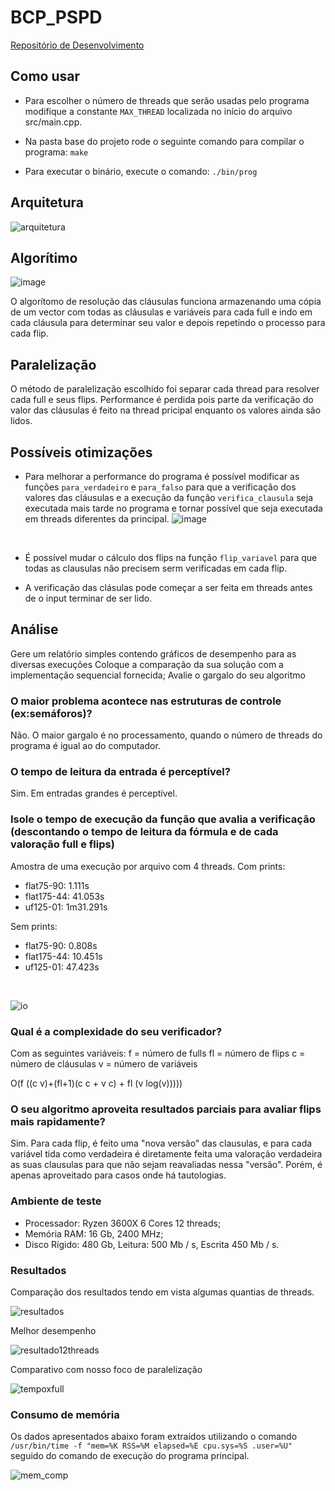 # BCP_PSPD

[Repositório de Desenvolvimento](https://github.com/GabrielTiveron/BCP_PSPD)

## Como usar


* Para escolher o número de threads que serão usadas pelo programa modifique a constante `MAX_THREAD` localizada no início do arquivo src/main.cpp.

* Na pasta base do projeto rode o seguinte comando para compilar o programa:
`make`

* Para executar o binário, execute o comando:
`./bin/prog`

## Arquitetura

![arquitetura](img/arquitetura.png)

## Algorítimo

![image](https://user-images.githubusercontent.com/34405790/117375631-c7366600-aea5-11eb-8886-189d9829a0e2.png)

O algorítomo de resolução das cláusulas funciona armazenando uma cópia de um vector com todas as cláusulas e variáveis para cada full e indo em cada cláusula para determinar seu valor e depois repetindo o processo para cada flip.

## Paralelização

O método de paralelização escolhido foi separar cada thread para resolver cada full e seus flips. Performance é perdida pois parte da verificação do valor das cláusulas é feito na thread pricipal enquanto os valores ainda são lidos.

## Possíveis otimizações

* Para melhorar a performance do programa é possível modificar as funções `para_verdadeiro` e `para_falso` para que a verificação dos valores das cláusulas e a execução da função `verifica_clausula` seja executada mais tarde no programa e tornar possível que seja executada em threads diferentes da principal.
![image](https://user-images.githubusercontent.com/34405790/117382363-b8a37b00-aeb4-11eb-9217-0f2a58a661ec.png)
<br>

* É possível mudar o cálculo dos flips na função `flip_variavel` para que todas as clausulas não precisem serm verificadas em cada flip.

* A verificação das clásulas pode começar a ser feita em threads antes de o input terminar de ser lido.

## Análise

Gere um relatório simples contendo gráficos de desempenho para as diversas execuções
Coloque a comparação da sua solução com a implementação sequencial fornecida;
Avalie o gargalo do seu algoritmo
### O maior problema acontece nas estruturas de controle (ex:semáforos)?

Não. O maior gargalo é no processamento, quando o número de threads do programa é igual ao do computador.

### O tempo de leitura da entrada é perceptível?

Sim. Em entradas grandes é perceptível.

### Isole o tempo de execução da função que avalia a verificação (descontando o tempo de leitura da fórmula e de cada valoração full e flips)

Amostra de uma execução por arquivo com 4 threads.
Com prints:
* flat75-90: 1.111s
* flat175-44: 41.053s
* uf125-01: 1m31.291s

Sem prints:
* flat75-90: 0.808s
* flat175-44: 10.451s
* uf125-01: 47.423s

<br>

![io](img/io.png)

### Qual é a complexidade do seu verificador?

Com as seguintes variáveis:
f = número de fulls
fl = número de flips
c = número de cláusulas
v = número de variáveis

O(f ((c v)+(fl+1)(c c + v c) + fl (v log(v)))))

### O seu algoritmo aproveita resultados parciais para avaliar flips mais rapidamente?

Sim. Para cada flip, é feito uma "nova versão" das clausulas, e para cada variável tida como verdadeira é diretamente feita uma valoração verdadeira as suas clausulas para que não sejam reavaliadas nessa "versão". Porém, é apenas aproveitado para casos onde há tautologias.

### Ambiente de teste

* Processador: Ryzen 3600X 6 Cores 12 threads;
* Memória RAM: 16 Gb, 2400 MHz;
* Disco Rígido: 480 Gb, Leitura: 500 Mb / s, Escrita 450 Mb / s.


### Resultados

Comparação dos resultados tendo em vista algumas quantias de threads.

![resultados](img/comparativo_total.png)

Melhor desempenho

![resultado12threads](img/compare.png)

Comparativo com nosso foco de paralelização

![tempoxfull](img/qtd_full.png)

### Consumo de memória

Os dados apresentados abaixo foram extraídos utilizando o comando ```/usr/bin/time -f "mem=%K RSS=%M elapsed=%E cpu.sys=%S .user=%U"``` seguido do comando de execução do programa principal.

![mem_comp](img/mem_comp.png)
